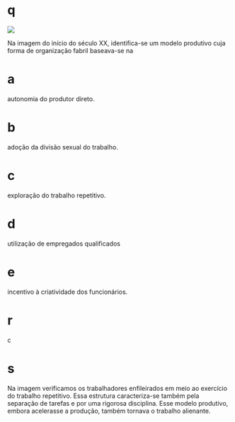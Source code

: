 # q
![](https://firebasestorage.googleapis.com/v0/b/firebase-enemio.appspot.com/o/questoes%2F498%2F61a3a3c7-2976-4031-7001-9de22abfb73c.png?alt=media\&token=0484318d-f9bc-408e-ba2c-31d35d7f4955)

Na imagem do início do século XX, identifica-se um modelo produtivo cuja forma de organização fabril baseava-se na

# a
autonomia do produtor direto.

# b
adoção da divisão sexual do trabalho.

# c
exploração do trabalho repetitivo.

# d
utilização de empregados qualificados

# e
incentivo à criatividade dos funcionários.

# r
c

# s
Na imagem verificamos os trabalhadores enfileirados em meio ao exercício do trabalho repetitivo. Essa estrutura caracteriza-se também pela separação de tarefas e por uma rigorosa disciplina. Esse modelo produtivo, embora acelerasse a produção, também tornava o trabalho alienante.
